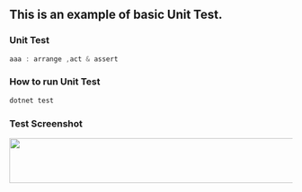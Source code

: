 ## This is an example of basic Unit Test.
### Unit Test
```powershell
aaa : arrange ,act & assert
```

### How to run Unit Test
```powershell
dotnet test
```

### Test Screenshot
<img src="https://github.com/21bshwjt/Learning-C-Sharp/blob/42b6c61cde7aef61d2be000724b2f1973c1e8615/UnitTest/images/Unittest.png?raw=true" width="700" height="80">
